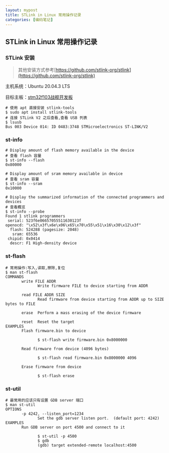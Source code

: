 ```yaml
---
layout: mypost
title: STLink in Linux 常用操作记录
categories: [编码笔记]
---
```


## STLink in Linux 常用操作记录

### STLink 安装

> 其他安装方式参考[https://github.com/stlink-org/stlink](https://github.com/stlink-org/stlink)

主机系统：Ubuntu 20.04.3 LTS

目标主板：[stm32f103战舰开发板](http://www.openedv.com/docs/boards/stm32/zdyz_stm32f103_warship.html)

```shell
# 使用 apt 直接安装 stlink-tools
$ sudo apt install stlink-tools
# 连接 STLink V2 之后查看,查看 USB 列表
$ lsusb
Bus 003 Device 014: ID 0483:3748 STMicroelectronics ST-LINK/V2
```

### st-info

```shell
# Display amount of flash memory available in the device
# 查看 flash 容量
$ st-info --flash
0x80000

# Display amount of sram memory available in device
# 查看 sram 容量
$ st-info --sram
0x10000

# Display the summarized information of the connected programmers and devices
# 查看概览
$ st-info --probe
Found 1 stlink programmers
 serial: 523f6e06657055511630123f
openocd: "\x52\x3f\x6e\x06\x65\x70\x55\x51\x16\x30\x12\x3f"
  flash: 524288 (pagesize: 2048)
   sram: 65536
 chipid: 0x0414
  descr: F1 High-density device
```

### st-flash

```shell
# 常用操作:写入,读取,擦除,复位
$ man st-flash
COMMANDS
       write FILE ADDR
              Write firmware FILE to device starting from ADDR

       read FILE ADDR SIZE
              Read firmware from device starting from ADDR up to SIZE bytes to FILE

       erase  Perform a mass erasing of the device firmware

       reset  Reset the target
EXAMPLES
       Flash firmware.bin to device

              $ st-flash write firmware.bin 0x8000000

       Read firmware from device (4096 bytes)

              $ st-flash read firmware.bin 0x8000000 4096

       Erase firmware from device

              $ st-flash erase
```

### st-util

```shell
# 最常用的应该只有设置 GDB server 端口
$ man st-util
OPTIONS
       -p 4242, --listen_port=1234
              Set the gdb server listen port.  (default port: 4242)
EXAMPLES
       Run GDB server on port 4500 and connect to it

              $ st-util -p 4500
              $ gdb
              (gdb) target extended-remote localhost:4500
```